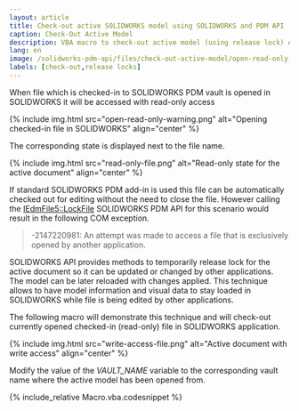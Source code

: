 ```yaml
---
layout: article
title: Check-out active SOLIDWORKS model using SOLIDWORKS and PDM API
caption: Check-Out Active Model
description: VBA macro to check-out active model (using release lock) opened in SOLIDWORKS from PDM vault using SOLIDWORKS and PDM APIs
lang: en
image: /solidworks-pdm-api/files/check-out-active-model/open-read-only-warning.png
labels: [check-out,release locks]
---
```

When file which is checked-in to SOLIDWORKS PDM vault is opened in SOLIDWORKS it will be accessed with read-only access

{% include img.html src="open-read-only-warning.png" alt="Opening checked-in file in SOLIDWORKS" align="center" %}

The corresponding state is displayed next to the file name.

{% include img.html src="read-only-file.png" alt="Read-only state for the active document" align="center" %}

If standard SOLIDWORKS PDM add-in is used this file can be automatically checked out for editing without the need to close the file. However calling the [IEdmFile5::LockFile](http://help.solidworks.com/2014/english/api/epdmapi/EPDM.Interop.epdm~EPDM.Interop.epdm.IEdmFile5~LockFile.html) SOLIDWORKS PDM API for this scenario would result in the following COM exception.

> -2147220981: An attempt was made to access a file that is exclusively opened by another application.

SOLIDWORKS API provides methods to temporarily release lock for the active document so it can be updated or changed by other applications. The model can be later reloaded with changes applied. This technique allows to have model information and visual data to stay loaded in SOLIDWORKS while file is being edited by other applications.

The following macro will demonstrate this technique and will check-out currently opened checked-in (read-only) file in SOLIDWORKS application.

{% include img.html src="write-access-file.png" alt="Active document with write access" align="center" %}

Modify the value of the *VAULT_NAME* variable to the corresponding vault name where the active model has been opened from.

{% include_relative Macro.vba.codesnippet %}
